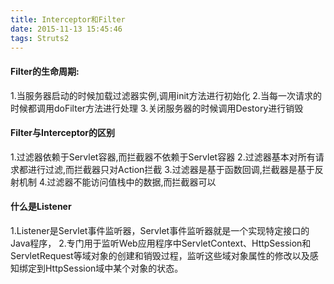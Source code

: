 ```yaml
---
title: Interceptor和Filter
date: 2015-11-13 15:45:46
tags: Struts2
---
```

#### Filter的生命周期:
1.当服务器启动的时候加载过滤器实例,调用init方法进行初始化
2.当每一次请求的时候都调用doFilter方法进行处理
3.关闭服务器的时候调用Destory进行销毁

#### Filter与Interceptor的区别
1.过滤器依赖于Servlet容器,而拦截器不依赖于Servlet容器
2.过滤器基本对所有请求都进行过滤,而拦截器只对Action拦截
3.过滤器是基于函数回调,拦截器是基于反射机制
4.过滤器不能访问值栈中的数据,而拦截器可以

#### 什么是Listener
1.Listener是Servlet事件监听器，Servlet事件监听器就是一个实现特定接口的Java程序，
2.专门用于监听Web应用程序中ServletContext、HttpSession和ServletRequest等域对象的创建和销毁过程，监听这些域对象属性的修改以及感知绑定到HttpSession域中某个对象的状态。